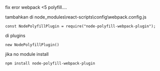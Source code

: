fix eror webpack <5 polyfill....

tambahkan di node_modules\react-scripts\config\webpack.config.js

    const NodePolyfillPlugin = require("node-polyfill-webpack-plugin");

di plugins

    new NodePolyfillPlugin()

jika no module install 

    npm install node-polyfill-webpack-plugin

